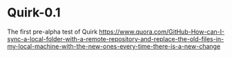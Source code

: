 # Quirk-0.1
The first pre-alpha test of Quirk
https://www.quora.com/GitHub-How-can-I-sync-a-local-folder-with-a-remote-repository-and-replace-the-old-files-in-my-local-machine-with-the-new-ones-every-time-there-is-a-new-change
